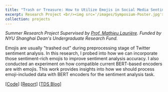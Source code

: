 ```yaml
---
title: "Trash or Treasure: How to Utilize Emojis in Social Media Sentiment Classification"
excerpt: Research Project <br/><img src='/images/Symposium-Poster.jpg'>
collection: projects
---
```


*Summer Research Project Supervised by [Prof. Mathieu Laurière](https://mlauriere.github.io/). Funded by NYU Shanghai Dean's Undergraduate Research Fund.*

Emojis are usually "trashed out" during preprocessing stage of Twitter sentiment analysis. In this research, I probed into how we can incorporate those sentiment-rich emojis to improve sentiment analysis accuracy. I also conducted an experiment on how compatible current BERT-based encoders are with emojis. This work provides insights into how we should process emoji-included data with BERT encoders for the sentiment analysis task.

[[Code](https://github.com/BaleChen/emoji-setiment-analysis/tree/main)] [[Report](https://github.com/BaleChen/emoji-setiment-analysis/blob/main/Report.pdf)]
[[TDS Blog](https://medium.com/p/bb32a1e5fc8e)]
